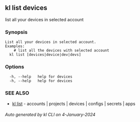 ## kl list devices

list all your devices in selected account

### Synopsis

```
List all your devices in selected account.
Examples:
	# list all the devices with selected account
  kl list [devices|device|dev|devs]

```

### Options

```
  -h, --help   help for devices
  -h, --help   help for devices
```

### SEE ALSO

* [kl list](kl_list.md)  - accounts | projects | devices | configs | secrets | apps

###### Auto generated by kl CLI on 4-January-2024
